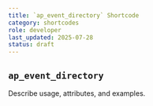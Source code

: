 ```yaml
---
title: `ap_event_directory` Shortcode
category: shortcodes
role: developer
last_updated: 2025-07-28
status: draft
---
```


## `ap_event_directory`

Describe usage, attributes, and examples.
